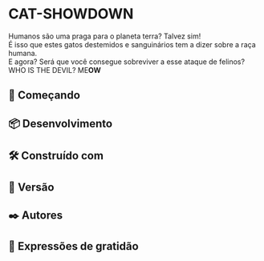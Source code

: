 # CAT-SHOWDOWN
Humanos são uma praga para o planeta terra? Talvez sim!
<br>É isso que estes gatos destemidos e sanguinários tem a dizer sobre a raça humana.</br>
E agora? Será que você consegue sobreviver a esse ataque de felinos?
WHO IS THE DEVIL? ME**OW**
## 🚀 Começando


## 📦 Desenvolvimento

## 🛠️ Construído com

## 📌 Versão

## ✒️ Autores

## 🎁 Expressões de gratidão
